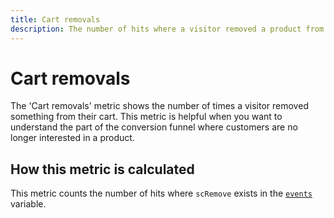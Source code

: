 ```yaml
---
title: Cart removals
description: The number of hits where a visitor removed a product from their cart.
---
```


# Cart removals

The 'Cart removals' metric shows the number of times a visitor removed something from their cart. This metric is helpful when you want to understand the part of the conversion funnel where customers are no longer interested in a product.

## How this metric is calculated

This metric counts the number of hits where `scRemove` exists in the [`events`](/help/implement/vars/page-vars/events/events-overview.md) variable.

